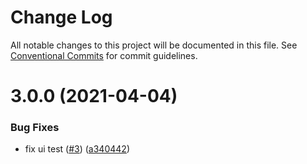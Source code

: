 # Change Log

All notable changes to this project will be documented in this file.
See [Conventional Commits](https://conventionalcommits.org) for commit guidelines.

# 3.0.0 (2021-04-04)

### Bug Fixes

- fix ui test ([#3](https://github.com/SAP/task-explorer/issues/3)) ([a340442](https://github.com/SAP/task-explorer/commit/a340442d8a9231237ffffadaa57e88b081c5c00b))
